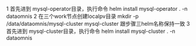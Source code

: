 1 首先进到 mysql-operator目录，执行命令   helm install mysql-operator .  -n dataomnis
2 在三个work节点创建localpv目录 mkdir -p /data/dataomnis/mysql-cluster   mysql-cluster 跟步骤三helm名称保持一致
3 首先进到 mysql-cluster目录，执行命令    helm install mysql-cluster . -n dataomnis